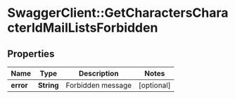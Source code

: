 # SwaggerClient::GetCharactersCharacterIdMailListsForbidden

## Properties
Name | Type | Description | Notes
------------ | ------------- | ------------- | -------------
**error** | **String** | Forbidden message | [optional] 


